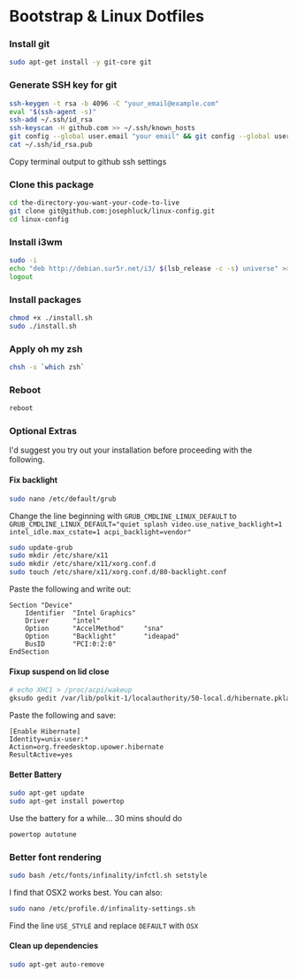 # Bootstrap & Linux Dotfiles

### Install git

```bash
sudo apt-get install -y git-core git
```

### Generate SSH key for git

```bash
ssh-keygen -t rsa -b 4096 -C "your_email@example.com"
eval "$(ssh-agent -s)"
ssh-add ~/.ssh/id_rsa
ssh-keyscan -H github.com >> ~/.ssh/known_hosts
git config --global user.email "your email" && git config --global user.name "your name"
cat ~/.ssh/id_rsa.pub
```

Copy terminal output to github ssh settings



### Clone this package

```bash
cd the-directory-you-want-your-code-to-live
git clone git@github.com:josephluck/linux-config.git
cd linux-config
```

### Install i3wm

```bash
sudo -i
echo "deb http://debian.sur5r.net/i3/ $(lsb_release -c -s) universe" >> /etc/apt/sources.list
logout
```

### Install packages

```bash
chmod +x ./install.sh
sudo ./install.sh
```

### Apply oh my zsh
```bash
chsh -s `which zsh`
```

### Reboot

```bash
reboot
```

### Optional Extras

I'd suggest you try out your installation before proceeding with the following.

#### Fix backlight

```bash
sudo nano /etc/default/grub
```

Change the line beginning with `GRUB_CMDLINE_LINUX_DEFAULT` to 
`GRUB_CMDLINE_LINUX_DEFAULT="quiet splash video.use_native_backlight=1 intel_idle.max_cstate=1 acpi_backlight=vendor"`

```bash
sudo update-grub
sudo mkdir /etc/share/x11
sudo mkdir /etc/share/x11/xorg.conf.d
sudo touch /etc/share/x11/xorg.conf.d/80-backlight.conf
```

Paste the following and write out:
```
Section "Device"
    Identifier  "Intel Graphics"
    Driver      "intel"
    Option      "AccelMethod"     "sna"
    Option      "Backlight"       "ideapad" 
    BusID       "PCI:0:2:0"
EndSection
```

#### Fixup suspend on lid close

```bash
# echo XHC1 > /proc/acpi/wakeup
gksudo gedit /var/lib/polkit-1/localauthority/50-local.d/hibernate.pkla
```

Paste the following and save:

```
[Enable Hibernate]
Identity=unix-user:*
Action=org.freedesktop.upower.hibernate
ResultActive=yes
```

#### Better Battery 

```bash
sudo apt-get update
sudo apt-get install powertop
```

Use the battery for a while... 30 mins should do

```bash
powertop autotune
```

### Better font rendering

```bash
sudo bash /etc/fonts/infinality/infctl.sh setstyle
```

I find that OSX2 works best. You can also:

```bash
sudo nano /etc/profile.d/infinality-settings.sh
```

Find the line `USE_STYLE` and replace `DEFAULT` with `OSX`

#### Clean up dependencies

```bash
sudo apt-get auto-remove
```

